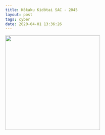 ```yaml
---
title: Kōkaku Kidōtai SAC - 2045
layout: post
tags: cyber
date: 2020-04-01 13:36:26
---
```

<img width="300" src="https://vignette.wikia.nocookie.net/ghostintheshell/images/4/48/Gits_sac_2045_teaser_visual_by_kuvshinov_ilya_ddiwf0n.jpg/revision/latest/scale-to-width-down/1000?cb=20191024004243&path-prefix=en" />
